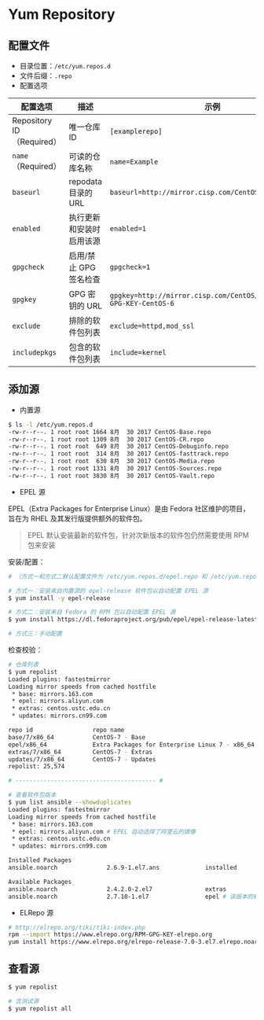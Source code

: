 # Yum Repository

## 配置文件

* 目录位置：`/etc/yum.repos.d`
* 文件后缀：`.repo`
* 配置选项

| 配置选项                  | 描述                     | 示例                                                                  |
| ------------------------- | ------------------------ | --------------------------------------------------------------------- |
| Repository ID（Required） | 唯一仓库 ID              | `[examplerepo]`                                                       |
| `name`（Required）        | 可读的仓库名称           | `name=Example`                                                        |
| `baseurl`                 | repodata 目录的 URL      | `baseurl=http://mirror.cisp.com/CentOS/6/os/i386/`                    |
| `enabled`                 | 执行更新和安装时启用该源 | `enabled=1`                                                           |
| `gpgcheck`                | 启用/禁止 GPG 签名检查   | `gpgcheck=1`                                                          |
| `gpgkey`                  | GPG 密钥的 URL           | `gpgkey=http://mirror.cisp.com/CentOS/6/os/i386/RPM-GPG-KEY-CentOS-6` |
| `exclude`                 | 排除的软件包列表         | `exclude=httpd,mod_ssl`                                               |
| `includepkgs`             | 包含的软件包列表         | `include=kernel`                                                      |

## 添加源

* 内置源

```sh
$ ls -l /etc/yum.repos.d
-rw-r--r--. 1 root root 1664 8月  30 2017 CentOS-Base.repo
-rw-r--r--. 1 root root 1309 8月  30 2017 CentOS-CR.repo
-rw-r--r--. 1 root root  649 8月  30 2017 CentOS-Debuginfo.repo
-rw-r--r--. 1 root root  314 8月  30 2017 CentOS-fasttrack.repo
-rw-r--r--. 1 root root  630 8月  30 2017 CentOS-Media.repo
-rw-r--r--. 1 root root 1331 8月  30 2017 CentOS-Sources.repo
-rw-r--r--. 1 root root 3830 8月  30 2017 CentOS-Vault.repo
```

* EPEL 源

EPEL（Extra Packages for Enterprise Linux）是由 Fedora 社区维护的项目，旨在为 RHEL 及其发行版提供额外的软件包。

> EPEL 默认安装最新的软件包，针对次新版本的软件包仍然需要使用 RPM 包来安装

安装/配置：

```sh
# （方式一和方式二默认配置文件为 /etc/yum.repos.d/epel.repo 和 /etc/yum.repos.d/epel-testing.repo）

# 方式一：安装来自内置源的 epel-release 软件包以自动配置 EPEL 源
$ yum install -y epel-release

# 方式二：安装来自 Fedora 的 RPM 包以自动配置 EPEL 源
$ yum install https://dl.fedoraproject.org/pub/epel/epel-release-latest-7.noarch.rpm

# 方式三：手动配置
```

检查校验：

```sh
# 仓库列表
$ yum repolist
Loaded plugins: fastestmirror
Loading mirror speeds from cached hostfile
 * base: mirrors.163.com
 * epel: mirrors.aliyun.com
 * extras: centos.ustc.edu.cn
 * updates: mirrors.cn99.com

repo id                 repo name                                           status
base/7/x86_64           CentOS-7 - Base                                     10,019
epel/x86_64             Extra Packages for Enterprise Linux 7 - x86_64      13,197
extras/7/x86_64         CentOS-7 - Extras                                   413
updates/7/x86_64        CentOS-7 - Updates                                  1,945
repolist: 25,574

# ---------------------------------------- #

# 查看软件包版本
$ yum list ansible --showduplicates
Loaded plugins: fastestmirror
Loading mirror speeds from cached hostfile
 * base: mirrors.163.com
 * epel: mirrors.aliyun.com # EPEL 自动选择了阿里云的镜像
 * extras: centos.ustc.edu.cn
 * updates: mirrors.cn99.com

Installed Packages
ansible.noarch              2.6.9-1.el7.ans             installed

Available Packages
ansible.noarch              2.4.2.0-2.el7               extras
ansible.noarch              2.7.10-1.el7                epel # 该版本的软件是由 EPEL 源提供的
```

* ELRepo 源

```sh
# http://elrepo.org/tiki/tiki-index.php
rpm --import https://www.elrepo.org/RPM-GPG-KEY-elrepo.org
yum install https://www.elrepo.org/elrepo-release-7.0-3.el7.elrepo.noarch.rpm
```

## 查看源

```sh
$ yum repolist

# 含测试源
$ yum repolist all
```
